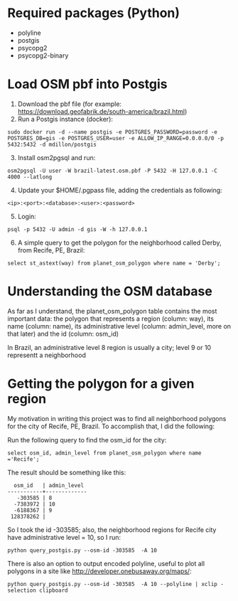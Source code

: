 # Required packages (Python)

* polyline
* postgis
* psycopg2
* psycopg2-binary

# Load OSM pbf into Postgis

1. Download the pbf file (for example: https://download.geofabrik.de/south-america/brazil.html)
2. Run a Postgis instance (docker):

```
sudo docker run -d --name postgis -e POSTGRES_PASSWORD=password -e POSTGRES_DB=gis -e POSTGRES_USER=user -e ALLOW_IP_RANGE=0.0.0.0/0 -p 5432:5432 -d mdillon/postgis
``` 

3. Install osm2pgsql and run:

```
osm2pgsql -U user -W brazil-latest.osm.pbf -P 5432 -H 127.0.0.1 -C 4000 --latlong
```

4. Update your $HOME/.pgpass file, adding the credentials as following:

```
<ip>:<port>:<database>:<user>:<password>
``` 

5. Login:

```
psql -p 5432 -U admin -d gis -W -h 127.0.0.1
```

6. A simple query to get the polygon for the neighborhood called Derby, from Recife, PE, Brazil:

```
select st_astext(way) from planet_osm_polygon where name = 'Derby';
```
# Understanding the OSM database

As far as I understand, the planet_osm_polygon table contains the most important data: the polygon that represents a region (column: way), its name (column: name), its administrative level (column: admin_level, more on that later) and the id (column: osm_id)

In Brazil, an administrative level 8 region is usually a city; level 9 or 10 representt a neighborhood

# Getting the polygon for a given region

My motivation in writing this project was to find all neighborhood polygons for the city of Recife, PE, Brazil. To accomplish that, I did the following:

Run the following query to find the osm_id for the city:

```
select osm_id, admin_level from planet_osm_polygon where name ='Recife';
```

The result should be something like this:

```
  osm_id   | admin_level 
-----------+-------------
   -303585 | 8
  -7383972 | 10
  -6188367 | 9
 128378262 | 
```

So I took the id -303585; also, the neighborhood regions for Recife city have administrative level = 10, so I run:

```
python query_postgis.py --osm-id -303585  -A 10
```

There is also an option to output encoded polyline, useful to plot all polygons in a site like http://developer.onebusaway.org/maps/:

```
python query_postgis.py --osm-id -303585  -A 10 --polyline | xclip -selection clipboard
```



